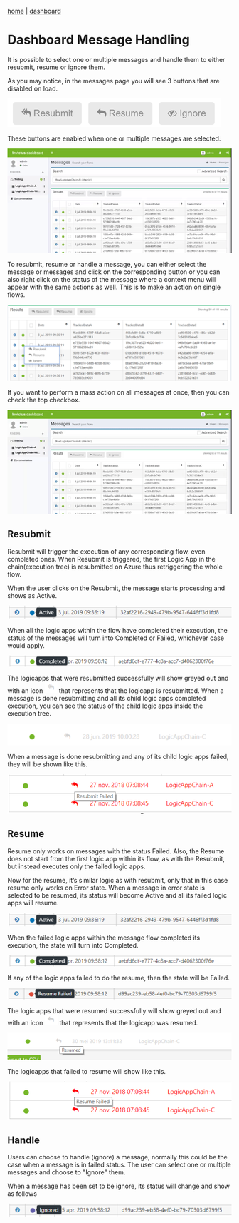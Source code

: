 [home](../README.md) | [dashboard](dashboard.md)

# Dashboard Message Handling

It is possible to select one or multiple messages and handle them to either  resubmit, resume or ignore them.

As you may notice, in the messages page you will see 3 buttons that are disabled on load.

![handling buttons](../images/dsb-handlingbuttons.png)

These buttons are enabled when one or multiple messages are selected.

![handling buttons](../images/dsb-handlingbuttons.gif)

To resubmit, resume or handle a message, you can either select the message or messages and click on the corresponding button or you can also right click on the status of the message where a context menu will appear with the same actions as well. This is to make an action on single flows.

![context menu](../images/dsb-handlingbuttonscontext.png)

If you want to perform a mass action on all messages at once, then you can check the top checkbox.

![mass handling](../images/dsb-masshandling.gif)

## Resubmit

Resubmit will trigger the execution of any corresponding flow, even completed ones. When Resubmit is triggered, the first Logic App in the chain(execution tree) is resubmitted on Azure thus retriggering the whole flow.

When the user clicks on the Resubmit, the message starts processing and shows as Active.

![active](../images/dsb-activemessage.png)

When all the logic apps within the flow have completed their execution, the status of the messages will turn into Completed or Failed, whichever case would apply.

![complete](../images/dsb-completedmessage.png)

The logicapps that were resubmitted successfully will show greyed out and with an icon ![resumbit icon](../images/dsb-resubmittedicon.png) that represents that the logicapp is resubmitted. When a message is done resubmitting and all its child logic apps completed execution,  you can see the status of the child logic apps inside the execution tree.

![resubmitted](../images/dsb-resubmittedsuccessfully.png)

When a message is done resubmitting and any of its child logic apps failed, they will be shown like this.

![resubmit failed](../images/dsb-resubmitfailed.png)

## Resume

Resume only works on messages with the status Failed. Also, the Resume does not start from the first logic app within its flow, as with the Resubmit, but instead executes only the failed logic apps.

Now for the resume, it’s similar logic as with resubmit, only that in this case resume only works on Error state. When a message in error state is selected to be resumed, its status will become Active and all its failed logic apps will resume.

![active](../images/dsb-activemessage.png)

When the failed logic apps within the message flow completed its execution, the state will turn into Completed.

![complete](../images/dsb-completedmessage.png)

If any of the logic apps failed to do the resume, then the state will be Failed.

![failed](../images/dsb-resumefailedstatus.png)

The logic apps that were resumed successfully will show greyed out and with an icon ![resumeicon](../images/resumedicon.png) that represents that the logicapp was resumed.

![resume success](../images/dsb-resumedsuccessfully.png)

The logicapps that failed to resume will show like this.

![resume failed](../images/dsb-resumefailed.png)


## Handle

Users can choose to handle (ignore) a message, normally this could be the case when a message is in failed status. The user can select one or multiple messages and choose to "Ignore" them.

When a message has been set to be ignore, its status will change and show as follows

![handled status](../images/dsb-handledstatus.png)
